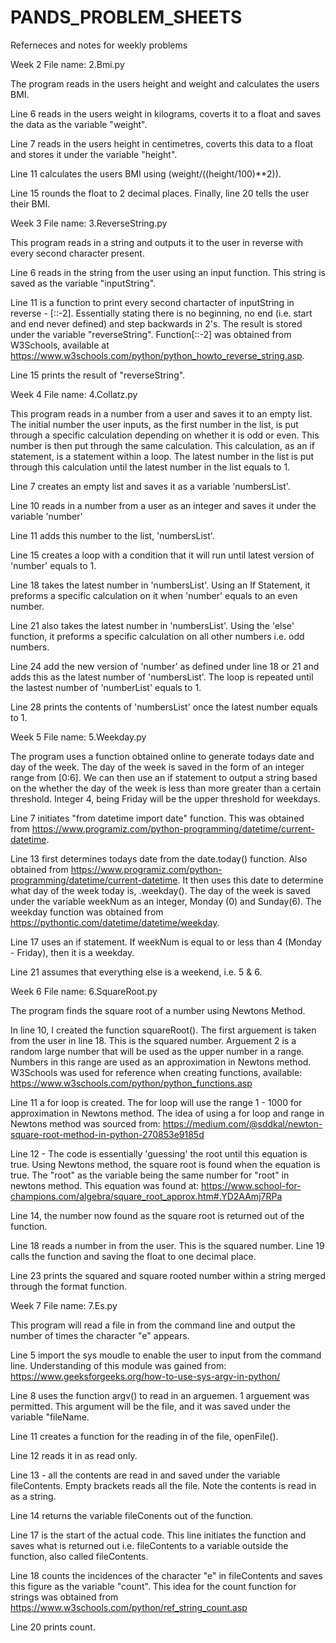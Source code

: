 # PANDS_PROBLEM_SHEETS
Referneces and notes for weekly problems


Week 2
File name: 2.Bmi.py

The program reads in the users height and weight and calculates the users BMI.  

Line 6 reads in the users weight in kilograms, coverts it to a float and saves the data as the variable "weight".  

Line 7 reads in the users height in centimetres, coverts this data to a float and stores it under the variable "height".  

Line 11 calculates the users BMI using (weight/((height/100)**2)). 

Line 15 rounds the float to 2 decimal places. 
Finally, line 20 tells the user their BMI. 




 

Week 3
File name: 3.ReverseString.py

This program reads in a string and outputs it to the user in reverse with every second character present.

Line 6 reads in the string from the user using an input function.  This string is saved as the variable "inputString". 

Line 11 is a function to print every second chartacter of inputString in reverse - [::-2]. Essentially stating there is no beginning, no end (i.e. start and end never defined) and step backwards in 2's. The result is stored under the variable "reverseString".  Function[::-2] was obtained from W3Schools, available at https://www.w3schools.com/python/python_howto_reverse_string.asp.

Line 15 prints the result of "reverseString". 





Week 4
File name: 4.Collatz.py

This program reads in a number from a user and saves it to an empty list. The initial number the user inputs, as the first number in the list, is put through a specific calculation depending on whether it is odd or even. This number is then put through the same calculation.  This calculation, as an if statement, is a statement within a loop.  The latest number in the list is put through this calculation until the latest number in the list equals to 1.

Line 7 creates an empty list and saves it as a variable 'numbersList'.

Line 10 reads in a number from a user as an integer and saves it under the variable 'number'

Line 11 adds this number to the list, 'numbersList'. 

Line 15 creates a loop with a condition that it will run until latest version of 'number' equals to 1. 

Line 18 takes the latest number in 'numbersList'. Using an If Statement, it preforms a specific calculation on it when 'number' equals to an even number. 

Line 21 also takes the latest number in 'numbersList'. Using the 'else' function, it preforms a specific calculation on all other numbers i.e. odd numbers. 

Line 24 add the new version of 'number' as defined under line 18 or 21 and adds this as the latest number of 'numbersList'. The loop is repeated until the lastest number of 'numberList' equals to 1. 

Line 28 prints the contents of 'numbersList' once the latest number equals to 1. 




Week 5
File name: 5.Weekday.py

The program uses a function obtained online to generate todays date and day of the week.  The day of the week is saved in the form of an integer range from [0:6].  We can then use an if statement to output a string based on the whether the day of the week is less than more greater than a certain threshold.  Integer 4, being Friday will be the upper threshold for weekdays. 

Line 7 initiates "from datetime import date" function.  This was obtained from https://www.programiz.com/python-programming/datetime/current-datetime. 

Line 13 first determines todays date from the date.today() function.  Also obtained from https://www.programiz.com/python-programming/datetime/current-datetime.  It then uses this date to determine what day of the week today is, .weekday(). The day of the week is saved under the variable weekNum as an integer, Monday (0) and Sunday(6). The weekday function was obtained from https://pythontic.com/datetime/datetime/weekday. 

Line 17 uses an if statement. If weekNum is equal to or less than 4 (Monday - Friday), then it is a weekday. 

Line 21 assumes that everything else is a weekend, i.e. 5 & 6. 




Week 6 
File name: 6.SquareRoot.py

The program  finds the square root of a number using Newtons Method. 

In line 10, I created the function squareRoot().  The first arguement is taken from the user in line 18. This is the squared number.  Arguement 2 is a random large number that will be used as the upper number in a range. Numbers in this range are used as an approximation in Newtons method. W3Schools was used for reference when creating functions, available: https://www.w3schools.com/python/python_functions.asp

Line 11 a for loop is created.  The for loop will use the range 1 - 1000 for approximation in Newtons method. The idea of using a for loop and range in Newtons method was sourced from: https://medium.com/@sddkal/newton-square-root-method-in-python-270853e9185d 

Line 12 - The code is essentially 'guessing' the root until this equation is true. Using Newtons method, the square root is found when the equation is true.  The "root" as the variable being the same number for "root" in newtons method.  This equation was found at: https://www.school-for-champions.com/algebra/square_root_approx.htm#.YD2AAmj7RPa

Line 14, the number now found as the square root is returned out of the function. 

Line 18 reads a number in from the user.  This is the squared number. 
Line 19 calls the function and saving the float to one decimal place.

Line 23 prints the squared and square rooted number within a string merged through the format function. 



Week 7
File name: 7.Es.py

This program will read a file in from the command line and output the number of times the character "e" appears. 

Line 5 import the sys moudle to enable the user to input from the command line.  Understanding of this module was gained from: https://www.geeksforgeeks.org/how-to-use-sys-argv-in-python/

Line 8 uses the function argv() to read in an arguemen.  1 arguement was permitted. This argument will be the file, and it was saved under the variable "fileName. 

Line 11 creates a function for the reading in of the file, openFile().

Line 12 reads it in as read only. 

Line 13 - all the contents are read in and saved under the variable fileContents.  Empty brackets reads all the file. Note the contents is read in as a string.

Line 14 returns the variable fileConents out of the function. 

Line 17 is the start of the actual code.  This line initiates the function and saves what is returned out i.e. fileContents to a variable outside the function, also called fileContents. 

Line 18 counts the incidences of the character "e" in fileContents and saves this figure as the variable "count".  This idea for the count function for strings was obtained from https://www.w3schools.com/python/ref_string_count.asp

Line 20 prints count. 